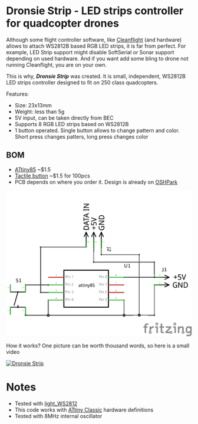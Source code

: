 # Dronsie Strip - LED strips controller for quadcopter drones

Although some flight controller software, like [Cleanflight](https://github.com/cleanflight/cleanflight) (and hardware) allows to attach WS2812B based RGB LED strips, it is far from perfect. For example, LED Strip support might disable SoftSerial or Sonar support depending on used hardware. And if you want add some bling to drone not running Cleanflight, you are on your own.

This is why, ***Dronsie Strip*** was created. It is small, independent, WS2812B LED strips controller designed to fit on 250 class quadcopters. 

Features:
* Size: 23x13mm
* Weight: less than 5g 
* 5V input, can be taken directly from BEC
* Supports 8 RGB LED strips based on WS2812B
* 1 button operated. Single button allows to change pattern and color. Short press changes patters, long press changes color

## BOM
* [ATtiny85](http://bit.ly/2XqkfwB) ~$1.5
* [Tactile button](http://bit.ly/2Kzawy3) ~$1.5 for 100pcs
* PCB depends on where you order it. Design is already on [OSHPark](https://oshpark.com/shared_projects/qaobZKzz)

![Diagram](schema.png)

How it works? One picture can be worth thousand words, so here is a small video

[![Dronsie Strip](http://img.youtube.com/vi/arccMxGvTm0/0.jpg)](http://www.youtube.com/watch?v=arccMxGvTm0 "Dronsie Strip")

# Notes
* Tested with [light_WS2812](https://github.com/cpldcpu/light_ws2812) 
* This code works with [ATtiny Classic](https://github.com/SpenceKonde/ATTinyCore) hardware definitions
* Tested with 8MHz internal oscillator
